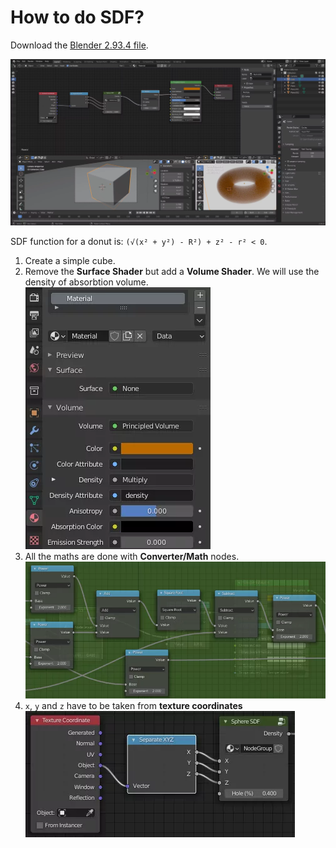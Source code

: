 # How to do SDF?

Download the [Blender 2.93.4 file](sdf.blend).

![sdf.blend](sdf.webp)


SDF function for a donut is: `(√(x² + y²) - R²) + z² - r² < 0`.

1. Create a simple cube.
2. Remove the **Surface Shader** but add a **Volume Shader**. We will use the density of absorbtion volume.
  ![volume shader](step-2.webp)
3. All the maths are done with **Converter/Math** nodes.
  ![math](step-3.webp)
4. `x`, `y` and `z` have to be taken from **texture coordinates**
  ![texture coordinates](step-1.webp)

